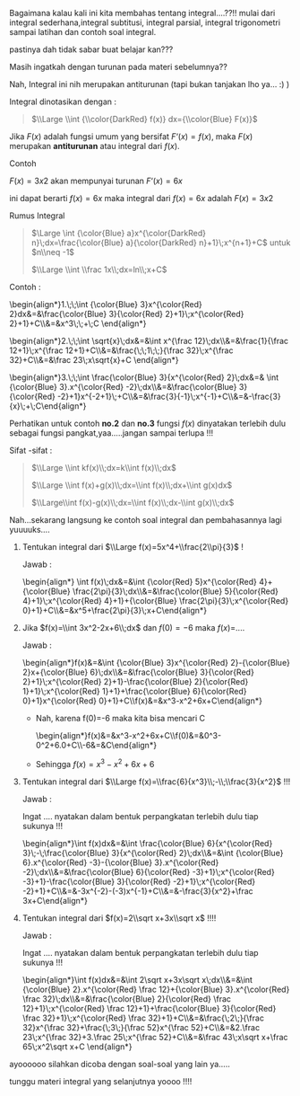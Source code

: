 Bagaimana kalau kali ini kita membahas tentang integral….??!! mulai dari integral sederhana,integral subtitusi, integral parsial, integral trigonometri sampai latihan dan contoh soal integral.

pastinya dah tidak sabar buat belajar kan???

Masih ingatkah dengan turunan pada materi sebelumnya??

Nah, Integral ini nih merupakan antiturunan (tapi bukan tanjakan lho ya… :) )

Integral dinotasikan dengan :

> $\\Large \\int {\\color{DarkRed} f(x)} dx={\\color{Blue} F(x)}$

Jika $F(x)$ adalah fungsi umum yang bersifat $F ‘ (x) = f(x)$, maka $F(x)$ merupakan **antiturunan** atau integral dari $f(x)$.

Contoh

$F(x) = 3x2$ akan mempunyai turunan $F ‘(x) = 6x$

ini dapat berarti $f(x) = 6x$ maka integral dari $f(x) = 6x$ adalah $F(x) = 3x2$

Rumus Integral

> $\\Large \\int {\\color{Blue} a}x^{\\color{DarkRed} n}\\;dx=\\frac{\\color{Blue} a}{\\color{DarkRed} n}+1}\\;x^{n+1}+C$ untuk $n\\neq -1$
> 
> $\\Large \\int \\frac 1x\\;dx=ln\\;x+C$

Contoh :

\\begin{align\*}1.\\;\\;\\int {\\color{Blue} 3}x^{\\color{Red} 2}dx&=&\\frac{\\color{Blue} 3}{\\color{Red} 2}+1}\\;x^{\\color{Red} 2}+1}+C\\\\&=&x^3\\;\\;+\\;C \\end{align\*}

\\begin{align\*}2.\\;\\;\\int \\sqrt{x}\\;dx&=&\\int x^{\\frac 12}\\;dx\\\\&=&\\frac{1}{\\frac 12+1}\\;x^{\\frac 12+1}+C\\\\&=&\\frac{\\;\\;1\\;\\;}{\\frac 32}\\;x^{\\frac 32}+C\\\\&=&\\frac 23\\;x\\sqrt{x}+C \\end{align\*}

\\begin{align\*}3.\\;\\;\\int \\frac{\\color{Blue} 3}{x^{\\color{Red} 2}\\;dx&=& \\int {\\color{Blue} 3}.x^{\\color{Red} -2}\\;dx\\\\&=&\\frac{\\color{Blue} 3}{\\color{Red} -2}+1}x^{-2+1}\\;+C\\\\&=&\\frac{3}{-1}\\;x^{-1}+C\\\\&=&-\\frac{3}{x}\\;+\\;C\\end{align\*}

Perhatikan untuk contoh **no.2** dan **no.3** fungsi $f(x)$ dinyatakan terlebih dulu sebagai fungsi pangkat,yaa…..jangan sampai terlupa !!!

Sifat -sifat :

> $\\Large \\int kf(x)\\;dx=k\\int f(x)\\;dx$
> 
> $\\Large \\int f(x)+g(x)\\;dx=\\int f(x)\\;dx+\\int g(x)dx$
> 
> $\\Large\\int f(x)-g(x)\\;dx=\\int f(x)\\;dx-\\int g(x)\\;dx$

Nah…sekarang langsung ke contoh soal integral dan pembahasannya lagi yuuuuks….

1.  Tentukan integral dari $\\Large f(x)=5x^4+\\frac{2\\pi}{3}$ !
    
    Jawab :
    
    \\begin{align\*} \\int f(x)\\;dx&=&\\int {\\color{Red} 5}x^{\\color{Red} 4}+{\\color{Blue} \\frac{2\\pi}{3}\\;dx\\\\&=&\\frac{\\color{Blue} 5}{\\color{Red} 4}+1}\\;x^{\\color{Red} 4}+1}+{\\color{Blue} \\frac{2\\pi}{3}\\;x^{\\color{Red} 0}+1}+C\\\\&=&x^5+\\frac{2\\pi}{3}\\;x+C\\end{align\*}
    
2.  Jika $f(x)=\\int 3x^2-2x+6\\;dx$ dan $f(0)=-6$ maka $f(x)$=....
    
    Jawab :
    
    \\begin{align\*}f(x)&=&\\int {\\color{Blue} 3}x^{\\color{Red} 2}-{\\color{Blue} 2}x+{\\color{Blue} 6}\\;dx\\\\&=&\\frac{\\color{Blue} 3}{\\color{Red} 2}+1}\\;x^{\\color{Red} 2}+1}-\\frac{\\color{Blue} 2}{\\color{Red} 1}+1}\\;x^{\\color{Red} 1}+1}+\\frac{\\color{Blue} 6}{\\color{Red} 0}+1}x^{\\color{Red} 0}+1}+C\\\\f(x)&=&x^3-x^2+6x+C\\end{align\*}
    
    *   Nah, karena f(0)=-6 maka kita bisa mencari C
        
        \\begin{align\*}f(x)&=&x^3-x^2+6x+C\\\\f(0)&=&0^3-0^2+6.0+C\\\\-6&=&C\\end{align\*}
        
    *   Sehingga $f(x)=x^3-x^2+6x+6$
        
3.  Tentukan integral dari $\\Large f(x)=\\frac{6}{x^3}\\;-\\;\\frac{3}{x^2}$ !!!
    
    Jawab :
    
    Ingat …. nyatakan dalam bentuk perpangkatan terlebih dulu tiap sukunya !!!
    
    \\begin{align\*}\\int f(x)dx&=&\\int \\frac{\\color{Blue} 6}{x^{\\color{Red} 3}\\;-\\;\\frac{\\color{Blue} 3}{x^{\\color{Red} 2}\\;dx\\\\&=&\\int {\\color{Blue} 6}.x^{\\color{Red} -3}-{\\color{Blue} 3}.x^{\\color{Red} -2}\\;dx\\\\&=&\\frac{\\color{Blue} 6}{\\color{Red} -3}+1}\\;x^{\\color{Red} -3}+1}-\\frac{\\color{Blue} 3}{\\color{Red} -2}+1}\\;x^{\\color{Red} -2}+1}+C\\\\&=&-3x^{-2}-(-3)x^{-1}+C\\\\&=&-\\frac{3}{x^2}+\\frac 3x+C\\end{align\*}
    
4.  Tentukan integral dari $f(x)=2\\sqrt x+3x\\sqrt x$ !!!!
    
    Jawab :
    
    Ingat …. nyatakan dalam bentuk perpangkatan terlebih dulu tiap sukunya !!!
    
    \\begin{align\*}\\int f(x)dx&=&\\int 2\\sqrt x+3x\\sqrt x\\;dx\\\\&=&\\int {\\color{Blue} 2}.x^{\\color{Red} \\frac 12}+{\\color{Blue} 3}.x^{\\color{Red} \\frac 32}\\;dx\\\\&=&\\frac{\\color{Blue} 2}{\\color{Red} \\frac 12}+1}\\;x^{\\color{Red} \\frac 12}+1}+\\frac{\\color{Blue} 3}{\\color{Red} \\frac 32}+1}\\;x^{\\color{Red} \\frac 32}+1}+C\\\\&=&\\frac{\\;2\\;}{\\frac 32}x^{\\frac 32}+\\frac{\\;3\\;}{\\frac 52}x^{\\frac 52}+C\\\\&=&2.\\frac 23\\;x^{\\frac 32}+3.\\frac 25\\;x^{\\frac 52}+C\\\\&=&\\frac 43\\;x\\sqrt x+\\frac 65\\;x^2\\sqrt x+C \\end{align\*}
    

ayoooooo silahkan dicoba dengan soal-soal yang lain ya…..

tunggu materi integral yang selanjutnya yoooo !!!!
